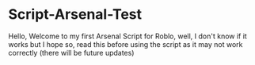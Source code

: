 # Script-Arsenal-Test
Hello, Welcome to my first Arsenal Script for Roblo, well, I don't know if it works but I hope so, read this before using the script as it may not work correctly (there will be future updates) 
